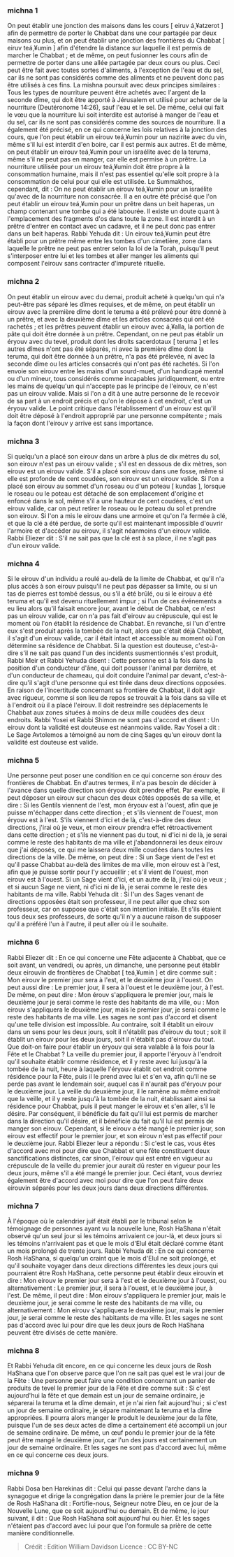
### michna 1
On peut établir une jonction des maisons dans les cours [ eiruv á¸¥atzerot ] afin de permettre de porter le Chabbat dans une cour partagée par deux maisons ou plus, et on peut établir une jonction des frontières du Chabbat [ eiruv teá¸¥umin ] afin d'étendre la distance sur laquelle il est permis de marcher le Chabbat ; et de même, on peut fusionner les cours afin de permettre de porter dans une allée partagée par deux cours ou plus. Ceci peut être fait avec toutes sortes d'aliments, à l'exception de l'eau et du sel, car ils ne sont pas considérés comme des aliments et ne peuvent donc pas être utilisés à ces fins. La mishna poursuit avec deux principes similaires : Tous les types de nourriture peuvent être achetés avec l'argent de la seconde dîme, qui doit être apporté à Jérusalem et utilisé pour acheter de la nourriture (Deutéronome 14:26), sauf l'eau et le sel. De même, celui qui fait le vœu que la nourriture lui soit interdite est autorisé à manger de l'eau et du sel, car ils ne sont pas considérés comme des sources de nourriture. Il a également été précisé, en ce qui concerne les lois relatives à la jonction des cours, que l'on peut établir un eirouv teá¸¥umin pour un nazirite avec du vin, même s'il lui est interdit d'en boire, car il est permis aux autres. Et de même, on peut établir un eirouv teá¸¥umin pour un israélite avec de la teruma, même s'il ne peut pas en manger, car elle est permise à un prêtre. La nourriture utilisée pour un eirouv teá¸¥umin doit être propre à la consommation humaine, mais il n'est pas essentiel qu'elle soit propre à la consommation de celui pour qui elle est utilisée. Le Summakhos, cependant, dit : On ne peut établir un eirouv teá¸¥umin pour un israélite qu'avec de la nourriture non consacrée. Il a en outre été précisé que l'on peut établir un eirouv teá¸¥umin pour un prêtre dans un beit haperas, un champ contenant une tombe qui a été labourée. Il existe un doute quant à l'emplacement des fragments d'os dans toute la zone. Il est interdit à un prêtre d'entrer en contact avec un cadavre, et il ne peut donc pas entrer dans un beit haperas. Rabbi Yehuda dit : Un eirouv teá¸¥umin peut être établi pour un prêtre même entre les tombes d'un cimetière, zone dans laquelle le prêtre ne peut pas entrer selon la loi de la Torah, puisqu'il peut s'interposer entre lui et les tombes et aller manger les aliments qui composent l'eirouv sans contracter d'impureté rituelle.

### michna 2
On peut établir un eirouv avec du demai, produit acheté à quelqu'un qui n'a peut-être pas séparé les dîmes requises, et de même, on peut établir un eirouv avec la première dîme dont le teruma a été prélevé pour être donné à un prêtre, et avec la deuxième dîme et les articles consacrés qui ont été rachetés ; et les prêtres peuvent établir un eirouv avec á¸¥alla, la portion de pâte qui doit être donnée à un prêtre. Cependant, on ne peut pas établir un éryouv avec du tevel, produit dont les droits sacerdotaux [ teruma ] et les autres dîmes n'ont pas été séparés, ni avec la première dîme dont la teruma, qui doit être donnée à un prêtre, n'a pas été prélevée, ni avec la seconde dîme ou les articles consacrés qui n'ont pas été rachetés. Si l'on envoie son eirouv entre les mains d'un sourd-muet, d'un handicapé mental ou d'un mineur, tous considérés comme incapables juridiquement, ou entre les mains de quelqu'un qui n'accepte pas le principe de l'eirouv, ce n'est pas un eirouv valide. Mais si l'on a dit à une autre personne de le recevoir de sa part à un endroit précis et qu'on le dépose à cet endroit, c'est un éryouv valide. Le point critique dans l'établissement d'un eirouv est qu'il doit être déposé à l'endroit approprié par une personne compétente ; mais la façon dont l'eirouv y arrive est sans importance.

### michna 3
Si quelqu'un a placé son eirouv dans un arbre à plus de dix mètres du sol, son eirouv n'est pas un eirouv valide ; s'il est en dessous de dix mètres, son eirouv est un eirouv valide. S'il a placé son eirouv dans une fosse, même si elle est profonde de cent coudées, son eirouv est un eirouv valide. Si l'on a placé son eirouv au sommet d'un roseau ou d'un poteau [ kundas ], lorsque le roseau ou le poteau est détaché de son emplacement d'origine et enfoncé dans le sol, même s'il a une hauteur de cent coudées, c'est un eirouv valide, car on peut retirer le roseau ou le poteau du sol et prendre son eirouv. Si l'on a mis le eirouv dans une armoire et qu'on l'a fermée à clé, et que la clé a été perdue, de sorte qu'il est maintenant impossible d'ouvrir l'armoire et d'accéder au eirouv, il s'agit néanmoins d'un eirouv valide. Rabbi Eliezer dit : S'il ne sait pas que la clé est à sa place, il ne s'agit pas d'un eirouv valide.

### michna 4
Si le eirouv d'un individu a roulé au-delà de la limite de Chabbat, et qu'il n'a plus accès à son eirouv puisqu'il ne peut pas dépasser sa limite, ou si un tas de pierres est tombé dessus, ou s'il a été brûlé, ou si le eirouv a été teruma et qu'il est devenu rituellement impur ; si l'un de ces événements a eu lieu alors qu'il faisait encore jour, avant le début de Chabbat, ce n'est pas un eirouv valide, car on n'a pas fait d'eirouv au crépuscule, qui est le moment où l'on établit la résidence de Chabbat. En revanche, si l'un d'entre eux s'est produit après la tombée de la nuit, alors que c'était déjà Chabbat, il s'agit d'un eirouv valide, car il était intact et accessible au moment où l'on détermine sa résidence de Chabbat. Si la question est douteuse, c'est-à-dire s'il ne sait pas quand l'un des incidents susmentionnés s'est produit, Rabbi Meir et Rabbi Yehuda disent : Cette personne est à la fois dans la position d'un conducteur d'âne, qui doit pousser l'animal par derrière, et d'un conducteur de chameau, qui doit conduire l'animal par devant, c'est-à-dire qu'il s'agit d'une personne qui est tirée dans deux directions opposées. En raison de l'incertitude concernant sa frontière de Chabbat, il doit agir avec rigueur, comme si son lieu de repos se trouvait à la fois dans sa ville et à l'endroit où il a placé l'eirouv. Il doit restreindre ses déplacements le Chabbat aux zones situées à moins de deux mille coudées des deux endroits. Rabbi Yosei et Rabbi Shimon ne sont pas d'accord et disent : Un eirouv dont la validité est douteuse est néanmoins valide. Rav Yosei a dit : Le Sage Avtolemos a témoigné au nom de cinq Sages qu'un eirouv dont la validité est douteuse est valide.

### michna 5
Une personne peut poser une condition en ce qui concerne son érouv des frontières de Chabbat. En d'autres termes, il n'a pas besoin de décider à l'avance dans quelle direction son éryouv doit prendre effet. Par exemple, il peut déposer un eirouv sur chacun des deux côtés opposés de sa ville, et dire : Si les Gentils viennent de l'est, mon éryouv est à l'ouest, afin que je puisse m'échapper dans cette direction ; et s'ils viennent de l'ouest, mon éryouv est à l'est. S'ils viennent d'ici et de là, c'est-à-dire des deux directions, j'irai où je veux, et mon eirouv prendra effet rétroactivement dans cette direction ; et s'ils ne viennent pas du tout, ni d'ici ni de là, je serai comme le reste des habitants de ma ville et j'abandonnerai les deux eirouv que j'ai déposés, ce qui me laissera deux mille coudées dans toutes les directions de la ville. De même, on peut dire : Si un Sage vient de l'est et qu'il passe Chabbat au-delà des limites de ma ville, mon eirouv est à l'est, afin que je puisse sortir pour l'y accueillir ; et s'il vient de l'ouest, mon eirouv est à l'ouest. Si un Sage vient d'ici, et un autre de là, j'irai où je veux ; et si aucun Sage ne vient, ni d'ici ni de là, je serai comme le reste des habitants de ma ville. Rabbi Yehuda dit : Si l'un des Sages venant de directions opposées était son professeur, il ne peut aller que chez son professeur, car on suppose que c'était son intention initiale. Et s'ils étaient tous deux ses professeurs, de sorte qu'il n'y a aucune raison de supposer qu'il a préféré l'un à l'autre, il peut aller où il le souhaite.

### michna 6
Rabbi Eliezer dit : En ce qui concerne une Fête adjacente à Chabbat, que ce soit avant, un vendredi, ou après, un dimanche, une personne peut établir deux eirouvin de frontières de Chabbat [ teá¸¥umin ] et dire comme suit : Mon eirouv le premier jour sera à l'est, et le deuxième jour à l'ouest. On peut aussi dire : Le premier jour, il sera à l'ouest et le deuxième jour, à l'est. De même, on peut dire : Mon érouv s'appliquera le premier jour, mais le deuxième jour je serai comme le reste des habitants de ma ville, ou : Mon eirouv s'appliquera le deuxième jour, mais le premier jour, je serai comme le reste des habitants de ma ville. Les sages ne sont pas d'accord et disent qu'une telle division est impossible. Au contraire, soit il établit un eirouv dans un sens pour les deux jours, soit il n'établit pas d'eirouv du tout ; soit il établit un eirouv pour les deux jours, soit il n'établit pas d'eirouv du tout. Que doit-on faire pour établir un éryouv qui sera valable à la fois pour la Fête et le Chabbat ? La veille du premier jour, il apporte l'éryouv à l'endroit qu'il souhaite établir comme résidence, et il y reste avec lui jusqu'à la tombée de la nuit, heure à laquelle l'éryouv établit cet endroit comme résidence pour la Fête, puis il le prend avec lui et s'en va, afin qu'il ne se perde pas avant le lendemain soir, auquel cas il n'aurait pas d'éryouv pour le deuxième jour. La veille du deuxième jour, il le ramène au même endroit que la veille, et il y reste jusqu'à la tombée de la nuit, établissant ainsi sa résidence pour Chabbat, puis il peut manger le eirouv et s'en aller, s'il le désire. Par conséquent, il bénéficie du fait qu'il lui est permis de marcher dans la direction qu'il désire, et il bénéficie du fait qu'il lui est permis de manger son eirouv. Cependant, si le eirouv a été mangé le premier jour, son eirouv est effectif pour le premier jour, et son eirouv n'est pas effectif pour le deuxième jour. Rabbi Eliezer leur a répondu : Si c'est le cas, vous êtes d'accord avec moi pour dire que Chabbat et une fête constituent deux sanctifications distinctes, car sinon, l'eirouv qui est entré en vigueur au crépuscule de la veille du premier jour aurait dû rester en vigueur pour les deux jours, même s'il a été mangé le premier jour. Ceci étant, vous devriez également être d'accord avec moi pour dire que l'on peut faire deux eirouvin séparés pour les deux jours dans deux directions différentes.

### michna 7
À l'époque où le calendrier juif était établi par le tribunal selon le témoignage de personnes ayant vu la nouvelle lune, Rosh HaShana n'était observé qu'un seul jour si les témoins arrivaient ce jour-là, et deux jours si les témoins n'arrivaient pas et que le mois d'Elul était déclaré comme étant un mois prolongé de trente jours. Rabbi Yehuda dit : En ce qui concerne Rosh HaShana, si quelqu'un craint que le mois d'Elul ne soit prolongé, et qu'il souhaite voyager dans deux directions différentes les deux jours qui pourraient être Rosh HaShana, cette personne peut établir deux eirouvin et dire : Mon eirouv le premier jour sera à l'est et le deuxième jour à l'ouest, ou alternativement : Le premier jour, il sera à l'ouest, et le deuxième jour, à l'est. De même, il peut dire : Mon eirouv s'appliquera le premier jour, mais le deuxième jour, je serai comme le reste des habitants de ma ville, ou alternativement : Mon eirouv s'appliquera le deuxième jour, mais le premier jour, je serai comme le reste des habitants de ma ville. Et les sages ne sont pas d'accord avec lui pour dire que les deux jours de Roch HaShana peuvent être divisés de cette manière.

### michna 8
Et Rabbi Yehuda dit encore, en ce qui concerne les deux jours de Rosh HaShana que l'on observe parce que l'on ne sait pas quel est le vrai jour de la Fête : Une personne peut faire une condition concernant un panier de produits de tevel le premier jour de la Fête et dire comme suit : Si c'est aujourd'hui la fête et que demain est un jour de semaine ordinaire, je séparerai la teruma et la dîme demain, et je n'ai rien fait aujourd'hui ; si c'est un jour de semaine ordinaire, je sépare maintenant la teruma et la dîme appropriées. Il pourra alors manger le produit le deuxième jour de la fête, puisque l'un de ses deux actes de dîme a certainement été accompli un jour de semaine ordinaire. De même, un œuf pondu le premier jour de la fête peut être mangé le deuxième jour, car l'un des jours est certainement un jour de semaine ordinaire. Et les sages ne sont pas d'accord avec lui, même en ce qui concerne ces deux jours.

### michna 9
Rabbi Dosa ben Harekinas dit : Celui qui passe devant l'arche dans la synagogue et dirige la congrégation dans la prière le premier jour de la fête de Rosh HaShana dit : Fortifie-nous, Seigneur notre Dieu, en ce jour de la Nouvelle Lune, que ce soit aujourd'hui ou demain. Et de même, le jour suivant, il dit : Que Rosh HaShana soit aujourd'hui ou hier. Et les sages n'étaient pas d'accord avec lui pour que l'on formule sa prière de cette manière conditionnelle.

>Crédit : Edition William Davidson
>Licence : CC BY-NC